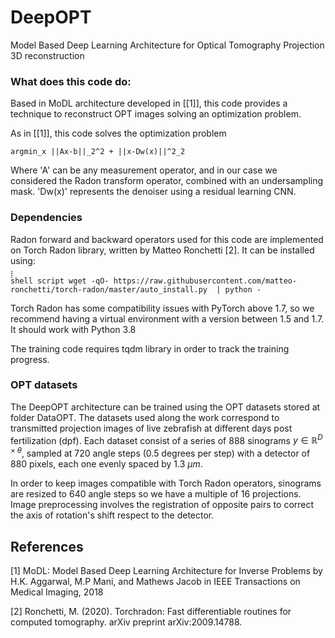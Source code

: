 # DeepOPT
Model Based Deep Learning Architecture for Optical Tomography Projection 3D reconstruction

### What does this code do:

Based in MoDL architecture developed in [[1]], this code provides a technique to reconstruct OPT images solving an optimization problem.

As in [[1]], this code solves the optimization problem 

    argmin_x ||Ax-b||_2^2 + ||x-Dw(x)||^2_2

Where 'A' can be any measurement operator, and in our case we considered the Radon transform operator, combined with an undersampling mask. 'Dw(x)' represents the denoiser using a residual learning CNN.

### Dependencies

Radon forward and backward operators used for this code are implemented on Torch Radon library, written by Matteo Ronchetti [2]. It can be installed using:

́́́́`shell script
wget -qO- https://raw.githubusercontent.com/matteo-ronchetti/torch-radon/master/auto_install.py  | python -`

Torch Radon has some compatibility issues with PyTorch above 1.7, so we recommend having a virtual environment with a version between 1.5 and 1.7. It should work with Python 3.8

The training code requires tqdm library in order to track the training progress. 

### OPT datasets

The DeepOPT architecture can be trained using the OPT datasets stored at folder DataOPT. The datasets used along the work correspond to transmitted projection images of live zebrafish at different days post fertilization (dpf). Each dataset consist of a series of 888 sinograms $y \in \mathbb{R}^{D\times\theta}$, sampled at 720 angle steps (0.5 degrees per step) with a detector of 880 pixels, each one evenly spaced by 1.3 $\mu m$.

In order to keep images compatible with Torch Radon operators, sinograms are resized to 640 angle steps so we have a multiple of 16 projections. Image preprocessing involves the registration of opposite pairs to correct the axis of rotation's shift respect to the detector. 


## References
<a id="1">[1]</a>
MoDL: Model Based Deep Learning Architecture for Inverse Problems  by H.K. Aggarwal, M.P Mani, and Mathews Jacob in IEEE Transactions on Medical Imaging, 2018 

<a id="2">[2]</a>
Ronchetti, M. (2020). Torchradon: Fast differentiable routines for computed tomography. arXiv preprint arXiv:2009.14788.